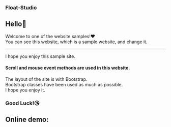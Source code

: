 ### Float-Studio


## Hello👋 <br>
Welcome to one of the website samples!❤️<br>
You can see this website, which is a sample website, and change it. <br>
<hr>
I hope you enjoy this sample site.<br>

#### Scroll and mouse event methods are used in this website.<br>
The layout of the site is with Bootstrap.<br>
Bootstrap classes have been used as much as possible.<br>
I hope you enjoy it.<br>

### Good Luck!😘
## Online demo:
